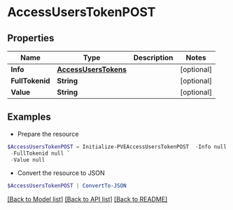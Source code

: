 # AccessUsersTokenPOST
## Properties

Name | Type | Description | Notes
------------ | ------------- | ------------- | -------------
**Info** | [**AccessUsersTokens**](AccessUsersTokens.md) |  | [optional] 
**FullTokenid** | **String** |  | [optional] 
**Value** | **String** |  | [optional] 

## Examples

- Prepare the resource
```powershell
$AccessUsersTokenPOST = Initialize-PVEAccessUsersTokenPOST  -Info null `
 -FullTokenid null `
 -Value null
```

- Convert the resource to JSON
```powershell
$AccessUsersTokenPOST | ConvertTo-JSON
```

[[Back to Model list]](../README.md#documentation-for-models) [[Back to API list]](../README.md#documentation-for-api-endpoints) [[Back to README]](../README.md)


